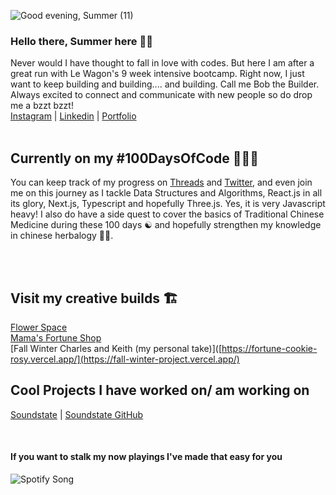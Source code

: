 ![Good evening, Summer (11)](https://user-images.githubusercontent.com/123570606/232206449-84939c3b-9531-41a6-afe2-a9b15b0bb4f5.png)



### Hello there, Summer here :lotus_position_woman:
Never would I have thought to fall in love with codes. But here I am after a great run with Le Wagon's 9 week intensive bootcamp. Right now, I just want to keep building and building.... and building. Call me Bob the Builder. Always  excited to connect and communicate with new people so do drop me a bzzt bzzt! <br>
[Instagram](https://www.instagram.com/thefatdog/) | [Linkedin](https://www.linkedin.com/in/summercjx/) | [Portfolio](https://www.summerchew.com)
<br>
<br>

## Currently on my #100DaysOfCode 👩🏻‍💻
You can keep track of my progress on [Threads]([https://www.instagram.com/thefatdog/](https://www.threads.net/@thefatdog)) and [Twitter](https://twitter.com/sallyhoneybee),  and even join me on this journey as I tackle Data Structures and Algorithms, React.js in all its glory, Next.js, Typescript and hopefully Three.js. Yes, it is very Javascript heavy! I also do have a side quest to cover the basics of Traditional Chinese Medicine during these 100 days ☯ and hopefully strengthen my knowledge in chinese herbalogy 🫚🌿. 
<br>


<br>
<br>


## Visit my creative builds :building_construction:	 
[Flower Space](https://flower-space.vercel.app/) <br>
[Mama's Fortune Shop](https://fortune-cookie-rosy.vercel.app/)<br>
[Fall Winter Charles and Keith (my personal take)]([https://fortune-cookie-rosy.vercel.app/](https://fall-winter-project.vercel.app/)

## Cool Projects I have worked on/ am working on
[Soundstate](https://soundstate.live/) | [Soundstate GitHub](https://github.com/weepotty/soundstate) 


<!--
**sallyhoneybee/sallyhoneybee** is a ✨ _special_ ✨ repository because its `README.md` (this file) appears on your GitHub profile.

Here are some ideas to get you started:

- 🔭 I’m currently working on ...
- 🌱 I’m currently learning ...
- 👯 I’m looking to collaborate on ...
- 🤔 I’m looking for help with ...
- 💬 Ask me about ...
- 📫 How to reach me: ...
- 😄 Pronouns: ...
- ⚡ Fun fact: ...
-->
<br>


#### If you want to stalk my now playings I've made that easy for you
![Spotify Song](https://music-stalking.vercel.app//api?theme=dark&scan=true&rainbow=true)

